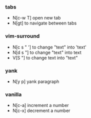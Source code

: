 ### tabs
- N[c-w T]  open new tab
- N[gt] to navigate between tabs

### vim-surround
- N[c s " '] to change "text" into 'text'
- N[d s "] to change "text" into text
- V[S "] to change text into "text"

### yank
- N[y p] yank paragraph

### vanilla
- N[c-a] increment a number
- N[c-x] decrement a number